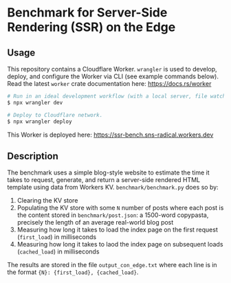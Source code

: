 # Benchmark for Server-Side Rendering (SSR) on the Edge

## Usage

This repository contains a Cloudflare Worker. `wrangler` is used to develop, deploy, and configure the Worker via CLI (see example commands below). Read the latest `worker` crate documentation here: https://docs.rs/worker

```sh
# Run in an ideal development workflow (with a local server, file watcher & more).
$ npx wrangler dev

# Deploy to Cloudflare network.
$ npx wrangler deploy
```

This Worker is deployed here: https://ssr-bench.sns-radical.workers.dev

## Description

The benchmark uses a simple blog-style website to estimate the time it takes to request, generate, and return a server-side rendered HTML template using data from Workers KV. `benchmark/benchmark.py` does so by:
1. Clearing the KV store
2. Populating the KV store with some `N` number of posts where each post is the content stored in `benchmark/post.json`: a 1500-word copypasta, precisely the length of an average real-world blog post
3. Measuring how long it takes to load the index page on the first request (`first_load`) in milliseconds
4. Measuring how long it takes to laod the index page on subsequent loads (`cached_load`) in milliseconds

The results are stored in the file `output_con_edge.txt` where each line is in the format `{N}: {first_load}, {cached_load}`.
